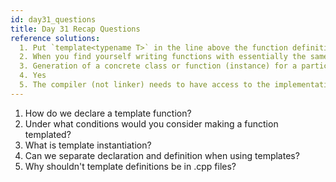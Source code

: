 ```yaml
---
id: day31_questions
title: Day 31 Recap Questions
reference solutions:
  1. Put `template<typename T>` in the line above the function definition that uses T as a type.
  2. When you find yourself writing functions with essentially the same body, but different types.
  3. Generation of a concrete class or function (instance) for a particular combination of template arguments.
  4. Yes
  5. The compiler (not linker) needs to have access to the implementation of templated functions to instantiate them with the template argument .
---
```

1. How do we declare a template function?
2. Under what conditions would you consider making a function templated?
3. What is template instantiation?
4. Can we separate declaration and definition when using templates?
5. Why shouldn't template definitions be in .cpp files? 
